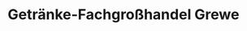 ---
title: "Getränke-Fachgroßhandel Grewe"
url: /salzkotten/getraenke-fachgrosshandel-grewe/
shop: Großhandel
---